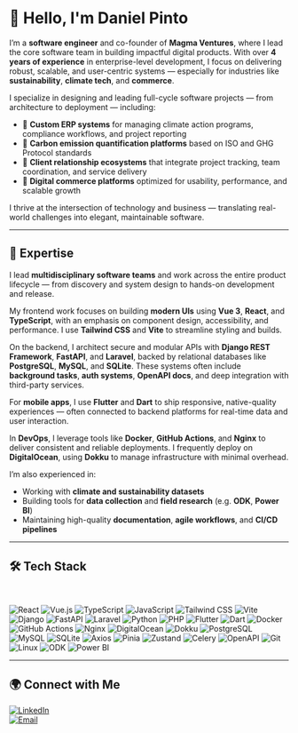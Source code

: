 # 👋 Hello, I'm Daniel Pinto

I’m a **software engineer** and co-founder of **Magma Ventures**, where I lead the core software team in building impactful digital products. With over **4 years of experience** in enterprise-level development, I focus on delivering robust, scalable, and user-centric systems — especially for industries like **sustainability**, **climate tech**, and **commerce**.

I specialize in designing and leading full-cycle software projects — from architecture to deployment — including:

- 🧩 **Custom ERP systems** for managing climate action programs, compliance workflows, and project reporting  
- 🌱 **Carbon emission quantification platforms** based on ISO and GHG Protocol standards  
- 🤝 **Client relationship ecosystems** that integrate project tracking, team coordination, and service delivery  
- 🛒 **Digital commerce platforms** optimized for usability, performance, and scalable growth  

I thrive at the intersection of technology and business — translating real-world challenges into elegant, maintainable software.

---

## 🚀 Expertise

I lead **multidisciplinary software teams** and work across the entire product lifecycle — from discovery and system design to hands-on development and release.

My frontend work focuses on building **modern UIs** using **Vue 3**, **React**, and **TypeScript**, with an emphasis on component design, accessibility, and performance. I use **Tailwind CSS** and **Vite** to streamline styling and builds.

On the backend, I architect secure and modular APIs with **Django REST Framework**, **FastAPI**, and **Laravel**, backed by relational databases like **PostgreSQL**, **MySQL**, and **SQLite**. These systems often include **background tasks**, **auth systems**, **OpenAPI docs**, and deep integration with third-party services.

For **mobile apps**, I use **Flutter** and **Dart** to ship responsive, native-quality experiences — often connected to backend platforms for real-time data and user interaction.

In **DevOps**, I leverage tools like **Docker**, **GitHub Actions**, and **Nginx** to deliver consistent and reliable deployments. I frequently deploy on **DigitalOcean**, using **Dokku** to manage infrastructure with minimal overhead.

I’m also experienced in:
- Working with **climate and sustainability datasets**
- Building tools for **data collection** and **field research** (e.g. **ODK**, **Power BI**)
- Maintaining high-quality **documentation**, **agile workflows**, and **CI/CD pipelines**

---

## 🛠️ Tech Stack

<br>

![React](https://img.shields.io/badge/React-20232A?style=for-the-badge&logo=react&logoColor=61DAFB)
![Vue.js](https://img.shields.io/badge/Vue.js-35495E?style=for-the-badge&logo=vue.js&logoColor=4FC08D)
![TypeScript](https://img.shields.io/badge/TypeScript-007ACC?style=for-the-badge&logo=typescript&logoColor=white)
![JavaScript](https://img.shields.io/badge/JavaScript-F7DF1E?style=for-the-badge&logo=javascript&logoColor=black)
![Tailwind CSS](https://img.shields.io/badge/Tailwind_CSS-38B2AC?style=for-the-badge&logo=tailwind-css&logoColor=white)
![Vite](https://img.shields.io/badge/Vite-646CFF?style=for-the-badge&logo=vite&logoColor=white)
![Django](https://img.shields.io/badge/Django-092E20?style=for-the-badge&logo=django&logoColor=white)
![FastAPI](https://img.shields.io/badge/FastAPI-005571?style=for-the-badge&logo=fastapi&logoColor=white)
![Laravel](https://img.shields.io/badge/Laravel-FF2D20?style=for-the-badge&logo=laravel&logoColor=white)
![Python](https://img.shields.io/badge/Python-3776AB?style=for-the-badge&logo=python&logoColor=white)
![PHP](https://img.shields.io/badge/PHP-777BB4?style=for-the-badge&logo=php&logoColor=white)
![Flutter](https://img.shields.io/badge/Flutter-02569B?style=for-the-badge&logo=flutter&logoColor=white)
![Dart](https://img.shields.io/badge/Dart-0175C2?style=for-the-badge&logo=dart&logoColor=white)
![Docker](https://img.shields.io/badge/Docker-2496ED?style=for-the-badge&logo=docker&logoColor=white)
![GitHub Actions](https://img.shields.io/badge/GitHub%20Actions-2088FF?style=for-the-badge&logo=github-actions&logoColor=white)
![Nginx](https://img.shields.io/badge/Nginx-009639?style=for-the-badge&logo=nginx&logoColor=white)
![DigitalOcean](https://img.shields.io/badge/DigitalOcean-0080FF?style=for-the-badge&logo=digitalocean&logoColor=white)
![Dokku](https://img.shields.io/badge/Dokku-3423A6?style=for-the-badge&logo=dokku&logoColor=white)
![PostgreSQL](https://img.shields.io/badge/PostgreSQL-336791?style=for-the-badge&logo=postgresql&logoColor=white)
![MySQL](https://img.shields.io/badge/MySQL-4479A1?style=for-the-badge&logo=mysql&logoColor=white)
![SQLite](https://img.shields.io/badge/SQLite-003B57?style=for-the-badge&logo=sqlite&logoColor=white)
![Axios](https://img.shields.io/badge/Axios-5A29E4?style=for-the-badge&logo=axios&logoColor=white)
![Pinia](https://img.shields.io/badge/Pinia-2EBC8A?style=for-the-badge&logo=vue.js&logoColor=white)
![Zustand](https://img.shields.io/badge/Zustand-000000?style=for-the-badge&logo=zustand&logoColor=white)
![Celery](https://img.shields.io/badge/Celery-37814A?style=for-the-badge&logo=celery&logoColor=white)
![OpenAPI](https://img.shields.io/badge/OpenAPI-6BA539?style=for-the-badge&logo=openapiinitiative&logoColor=white)
![Git](https://img.shields.io/badge/Git-F05032?style=for-the-badge&logo=git&logoColor=white)
![Linux](https://img.shields.io/badge/Linux-FCC624?style=for-the-badge&logo=linux&logoColor=black)
![ODK](https://img.shields.io/badge/ODK-239639?style=for-the-badge&logo=data&logoColor=white)
![Power BI](https://img.shields.io/badge/Power%20BI-F2C811?style=for-the-badge&logo=powerbi&logoColor=black)

---

## 🌍 Connect with Me

[![LinkedIn](https://img.shields.io/badge/LinkedIn-Daniel%20Pinto%20Salazar-blue?style=for-the-badge&logo=linkedin)](https://www.linkedin.com/in/daniel-pinto-salazar)  
[![Email](https://img.shields.io/badge/Email-danielpintodev@gmail.com-red?style=for-the-badge&logo=gmail)](mailto:danielpintodev@gmail.com)
